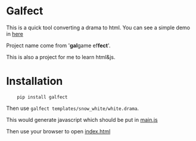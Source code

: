 # Galfect

This is a quick tool converting a drama to html.
You can see a simple demo in [here][liriansu.com]

Project name come from '**gal**game ef**fect**'.

This is also a project for me to learn html&js.

# Installation

```
    pip install galfect
```

Then use `galfect templates/snow_white/white.drama`.

This would generate javascript which should be put in [main.js](js/main.js)

Then use your browser to open [index.html](index.html)

[liriansu.com]: http://liriansu.com/story

